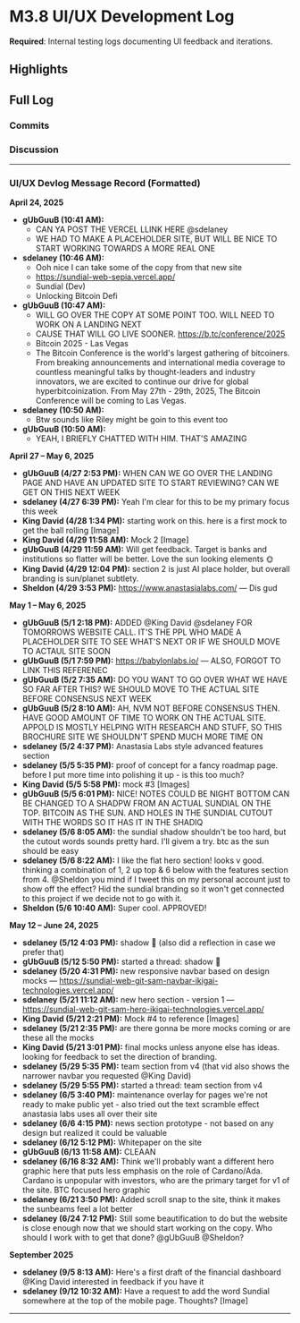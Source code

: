 # M3.8 UI/UX Development Log

**Required**: Internal testing logs documenting UI feedback and iterations.

## Highlights



## Full Log

### Commits

### Discussion

---

### UI/UX Devlog Message Record (Formatted)

**April 24, 2025**

- **gUbGuuB (10:41 AM):**
  - CAN YA POST THE VERCEL LLINK HERE @sdelaney
  - WE HAD TO MAKE A PLACEHOLDER SITE, BUT WILL BE NICE TO START WORKING TOWARDS A MORE REAL ONE
- **sdelaney (10:46 AM):**
  - Ooh nice I can take some of the copy from that new site
  - https://sundial-web-sepia.vercel.app/
  - Sundial (Dev)
  - Unlocking Bitcoin Defi
- **gUbGuuB (10:47 AM):**
  - WILL GO OVER THE COPY AT SOME POINT TOO. WILL NEED TO WORK ON A LANDING NEXT
  - CAUSE THAT WILL GO LIVE SOONER. https://b.tc/conference/2025
  - Bitcoin 2025 - Las Vegas
  - The Bitcoin Conference is the world's largest gathering of bitcoiners. From breaking announcements and international media coverage to countless meaningful talks by thought-leaders and industry innovators, we are excited to continue our drive for global hyperbitcoinization. From May 27th - 29th, 2025, The Bitcoin Conference will be coming to Las Vegas.
- **sdelaney (10:50 AM):**
  - Btw sounds like Riley might be goin to this event too
- **gUbGuuB (10:50 AM):**
  - YEAH, I BRIEFLY CHATTED WITH HIM. THAT'S AMAZING

**April 27 – May 6, 2025**

- **gUbGuuB (4/27 2:53 PM):** WHEN CAN WE GO OVER THE LANDING PAGE AND HAVE AN UPDATED SITE TO START REVIEWING? CAN WE GET ON THIS NEXT WEEK
- **sdelaney (4/27 6:39 PM):** Yeah I'm clear for this to be my primary focus this week
- **King David (4/28 1:34 PM):** starting work on this. here is a first mock to get the ball rolling [Image]
- **King David (4/29 11:58 AM):** Mock 2 [Image]
- **gUbGuuB (4/29 11:59 AM):** Will get feedback. Target is banks and institutions so flatter will be better. Love the sun looking elements 🌞
- **King David (4/29 12:04 PM):** section 2 is just AI place holder, but overall branding is sun/planet subtlety.
- **Sheldon (4/29 3:53 PM):** https://www.anastasialabs.com/ — Dis gud

**May 1 – May 6, 2025**

- **gUbGuuB (5/1 2:18 PM):** ADDED @King David @sdelaney FOR TOMORROWS WEBSITE CALL. IT'S THE PPL WHO MADE A PLACEHOLDER SITE TO SEE WHAT'S NEXT OR IF WE SHOULD MOVE TO ACTAUL SITE SOON
- **gUbGuuB (5/1 7:59 PM):** https://babylonlabs.io/ — ALSO, FORGOT TO LINK THIS REFERENEC
- **gUbGuuB (5/2 7:35 AM):** DO YOU WANT TO GO OVER WHAT WE HAVE SO FAR AFTER THIS? WE SHOULD MOVE TO THE ACTUAL SITE BEFORE CONSENSUS NEXT WEEK
- **gUbGuuB (5/2 8:10 AM):** AH, NVM NOT BEFORE CONSENSUS THEN. HAVE GOOD AMOUNT OF TIME TO WORK ON THE ACTUAL SITE. APPOLD IS MOSTLY HELPING WITH RESEARCH AND STUFF, SO THIS BROCHURE SITE WE SHOULDN'T SPEND MUCH MORE TIME ON
- **sdelaney (5/2 4:37 PM):** Anastasia Labs style advanced features section
- **sdelaney (5/5 5:35 PM):** proof of concept for a fancy roadmap page. before I put more time into polishing it up - is this too much?
- **King David (5/5 5:58 PM):** mock #3 [Images]
- **gUbGuuB (5/5 6:01 PM):** NICE! NOTES COULD BE NIGHT BOTTOM CAN BE CHANGED TO A SHADPW FROM AN ACTUAL SUNDIAL ON THE TOP. BITCOIN AS THE SUN. AND HOLES IN THE SUNDIAL CUTOUT WITH THE WORDS SO IT HAS IT IN THE SHADIQ
- **sdelaney (5/6 8:05 AM):** the sundial shadow shouldn't be too hard, but the cutout words sounds pretty hard. I'll givem a try. btc as the sun should be easy
- **sdelaney (5/6 8:22 AM):** I like the flat hero section! looks v good. thinking a combination of 1, 2 up top & 6 below with the features section from 4. @Sheldon you mind if I tweet this on my personal account just to show off the effect? Hid the sundial branding so it won't get connected to this project if we decide not to go with it.
- **Sheldon (5/6 10:40 AM):** Super cool. APPROVED!

**May 12 – June 24, 2025**

- **sdelaney (5/12 4:03 PM):** shadow 🙂 (also did a reflection in case we prefer that)
- **gUbGuuB (5/12 5:50 PM):** started a thread: shadow 🙂
- **sdelaney (5/20 4:31 PM):** new responsive navbar based on design mocks — https://sundial-web-git-sam-navbar-ikigai-technologies.vercel.app/
- **sdelaney (5/21 11:12 AM):** new hero section - version 1 — https://sundial-web-git-sam-hero-ikigai-technologies.vercel.app/
- **King David (5/21 2:21 PM):** Mock #4 to reference [Images]
- **sdelaney (5/21 2:35 PM):** are there gonna be more mocks coming or are these all the mocks
- **King David (5/21 3:01 PM):** final mocks unless anyone else has ideas. looking for feedback to set the direction of branding.
- **sdelaney (5/29 5:35 PM):** team section from v4 (that vid also shows the narrower navbar you requested @King David)
- **sdelaney (5/29 5:55 PM):** started a thread: team section from v4
- **sdelaney (6/5 3:40 PM):** maintenance overlay for pages we're not ready to make public yet - also tried out the text scramble effect anastasia labs uses all over their site
- **sdelaney (6/6 4:15 PM):** news section prototype - not based on any design but realized it could be valuable
- **sdelaney (6/12 5:12 PM):** Whitepaper on the site
- **gUbGuuB (6/13 11:58 AM):** CLEAAN
- **sdelaney (6/16 8:32 AM):** Think we'll probably want a different hero graphic here that puts less emphasis on the role of Cardano/Ada. Cardano is unpopular with investors, who are the primary target for v1 of the site. BTC focused hero graphic
- **sdelaney (6/21 3:50 PM):** Added scroll snap to the site, think it makes the sunbeams feel a lot better
- **sdelaney (6/24 7:12 PM):** Still some beautification to do but the website is close enough now that we should start working on the copy. Who should I work with to get that done? @gUbGuuB @Sheldon?

**September 2025**

- **sdelaney (9/5 8:13 AM):** Here's a first draft of the financial dashboard @King David interested in feedback if you have it
- **sdelaney (9/12 10:32 AM):** Have a request to add the word Sundial somewhere at the top of the mobile page. Thoughts? [Image]

---
